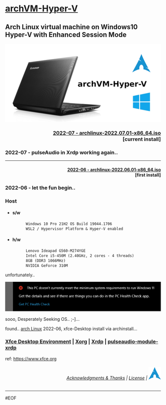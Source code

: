 # [archVM-Hyper-V](#archvm-hyper-v)

## Arch Linux virtual machine on Windows10 Hyper-V with Enhanced Session Mode

[<p align="left"><img src="images/archVM-Hyper-V_k247tEK.png" alt="archVM-Hyper-V" width="800" /></p>](2022-06)

### <p align="right ">[2022-07 - archlinux-2022.07.01-x86_64.iso](2022-06/)<br>[current install]</p>

### 2022-07 - pulseAudio in Xrdp working again..

---

#### <p align="right ">[2022-06 - archlinux-2022.06.01-x86_64.iso](2022-06/)<br>[first install]</p>

### 2022-06 - let the fun begin..

### Host

- #### s/w

            Windows 10 Pro 21H2 OS Build 19044.1706
            WSL2 / Hypervisor Platform & Hyper-V enabled
- #### h/w<br>

            Lenovo Ideapad G560-M274YGE
            Intel Core i5-450M (2.40GHz, 2 cores - 4 threads)
            8GB (DDR3 1066MHz)
            NVIDIA GeForce 310M

unfortunately..

[<p align="left"><img src="images/noupdate4u.PNG" alt="archVM-Hyper-V" width="680" /></p>](#)

sooo, Desperately Seeking OS.. ;-]...

found.. [arch Linux](https://archlinux.org) 2022-06, xfce-Desktop install via archinstall...

### [Xfce Desktop Environment](https://wiki.archlinux.org/title/xfce) | [Xorg](https://wiki.archlinux.org/title/xorg) | [Xrdp](https://wiki.archlinux.org/title/xrdp) | [pulseaudio-module-xrdp](https://aur.archlinux.org/packages/pulseaudio-module-xrdp)

ref: https://www.xfce.org

###### <p align="right">[Acknowledgments & Thanks](Acknowledgments.md) | [License](../LICENSE.txt) | [<img src="images/Arch-linux-logo.png" alt="klock xfce session lock" width="40" />](https://github.com/k247tEK/archVM-Hyper-V/tree/master/2022-06)</p>

---

#EOF